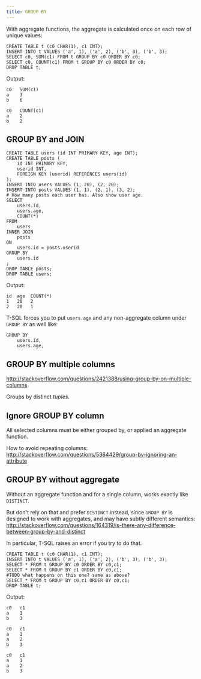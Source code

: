 ```yaml
---
title: GROUP BY
---
```


With aggregate functions, the aggregate is calculated once on each row of unique values:

    CREATE TABLE t (c0 CHAR(1), c1 INT);
    INSERT INTO t VALUES ('a', 1), ('a', 2), ('b', 3), ('b', 3);
    SELECT c0, SUM(c1) FROM t GROUP BY c0 ORDER BY c0;
    SELECT c0, COUNT(c1) FROM t GROUP BY c0 ORDER BY c0;
    DROP TABLE t;

Output:

    c0   SUM(c1)
    a    3
    b    6

    c0   COUNT(c1)
    a    2
    b    2

## GROUP BY and JOIN

    CREATE TABLE users (id INT PRIMARY KEY, age INT);
    CREATE TABLE posts (
        id INT PRIMARY KEY,
        userid INT,
        FOREIGN KEY (userid) REFERENCES users(id)
    );
    INSERT INTO users VALUES (1, 20), (2, 20);
    INSERT INTO posts VALUES (1, 1), (2, 1), (3, 2);
    # How many posts each user has. Also show user age.
    SELECT
        users.id,
        users.age,
        COUNT(*)
    FROM
        users
    INNER JOIN
        posts
    ON
        users.id = posts.userid
    GROUP BY
        users.id
    ;
    DROP TABLE posts;
    DROP TABLE users;

Output:

    id  age  COUNT(*)
    1   20   2
    2   20   1

T-SQL forces you to put `users.age` and any non-aggregate column under `GROUP BY` as well like:

    GROUP BY
        users.id,
        users.age,

## GROUP BY multiple columns

<http://stackoverflow.com/questions/2421388/using-group-by-on-multiple-columns>

Groups by distinct *tuples*.

## Ignore GROUP BY column

All selected columns must be either grouped by, or applied an aggregate function.

How to avoid repeating columns: <http://stackoverflow.com/questions/5364429/group-by-ignoring-an-attribute>

## GROUP BY without aggregate

Without an aggregate function and for a single column, works exactly like `DISTINCT`.

But don't rely on that and prefer `DISTINCT` instead, since `GROUP BY` is designed to work with aggregates, and may have subtly different semantics: <http://stackoverflow.com/questions/164319/is-there-any-difference-between-group-by-and-distinct>

In particular, T-SQL raises an error if you try to do that.

    CREATE TABLE t (c0 CHAR(1), c1 INT);
    INSERT INTO t VALUES ('a', 1), ('a', 2), ('b', 3), ('b', 3);
    SELECT * FROM t GROUP BY c0 ORDER BY c0,c1;
    SELECT * FROM t GROUP BY c1 ORDER BY c0,c1;
    #TODO what happens on this one? same as above?
    SELECT * FROM t GROUP BY c0,c1 ORDER BY c0,c1;
    DROP TABLE t;

Output:

    c0   c1
    a    1
    b    3

    c0   c1
    a    1
    a    2
    b    3

    c0   c1
    a    1
    a    2
    b    3
